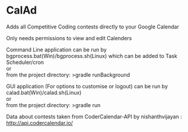 # CalAd

Adds all Competitive Coding contests directly to your Google Calendar

Only needs permissions to view and edit Calenders

Command Line application can be run by bgprocess.bat(Win)/bgprocess.sh(Linux) which can be added to Task Scheduler/cron  
or  
from the project directory: >gradle runBackground

GUI application (For options to customise or logout) can be run by calad.bat(Win)/calad.sh(Linux)  
or  
from the project directory: >gradle run

Data about contests taken from CoderCalendar-API by nishanthvijayan : http://api.codercalendar.io/ 
